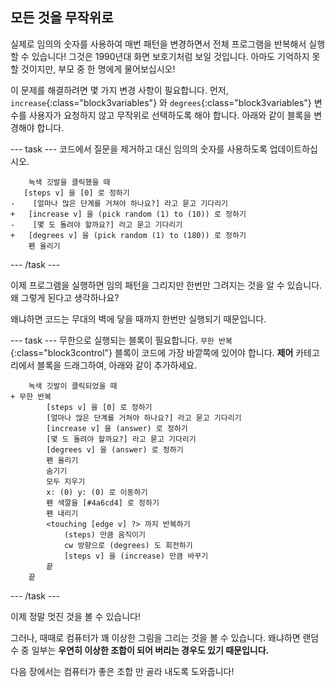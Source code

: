 ## 모든 것을 무작위로

실제로 임의의 숫자를 사용하여 매번 패턴을 변경하면서 전체 프로그램을 반복해서 실행할 수 있습니다! 그것은 1990년대 화면 보호기처럼 보일 것입니다. 아마도 기억하지 못할 것이지만, 부모 중 한 명에게 물어보십시오!

이 문제를 해결하려면 몇 가지 변경 사항이 필요합니다. 먼저, `increase`{:class="block3variables"} 와 `degrees`{:class="block3variables"} 변수를 사용자가 요청하지 않고 무작위로 선택하도록 해야 합니다. 아래와 같이 블록을 변경해야 합니다.

\--- task \--- 코드에서 질문을 제거하고 대신 임의의 숫자를 사용하도록 업데이트하십시오.

```blocks3
    녹색 깃발을 클릭했을 때
   [steps v] 을 [0] 로 정하기
-    [얼마나 많은 단계를 거쳐야 하나요?] 라고 묻고 기다리기
+   [increase v] 을 (pick random (1) to (10)) 로 정하기
-    [몇 도 돌려야 할까요?] 라고 묻고 기다리기
+   [degrees v] 을 (pick random (1) to (180)) 로 정하기
    펜 올리기
```

\--- /task \---

이제 프로그램을 실행하면 임의 패턴을 그리지만 한번만 그려지는 것을 알 수 있습니다. 왜 그렇게 된다고 생각하나요?

왜냐하면 코드는 무대의 벽에 닿을 때까지 한번만 실행되기 때문입니다.

\--- task \--- 무한으로 실행되는 블록이 필요합니다. `무한 반복`{:class="block3control"} 블록이 코드에 가장 바깥쪽에 있어야 합니다. **제어** 카테고리에서 블록을 드래그하여, 아래와 같이 추가하세요.

```blocks3
    녹색 깃발이 클릭되었을 때
+ 무한 반복
        [steps v] 을 [0] 로 정하기
        [얼마나 많은 단계를 거쳐야 하나요?] 라고 묻고 기다리기
        [increase v] 을 (answer) 로 정하기
        [몇 도 돌려야 할까요?] 라고 묻고 기다리기
        [degrees v] 을 (answer) 로 정하기
        펜 올리기
        숨기기
        모두 지우기
        x: (0) y: (0) 로 이동하기
        펜 색깔을 [#4a6cd4] 로 정하기
        펜 내리기
        <touching [edge v] ?> 까지 반복하기 
            (steps) 만큼 움직이기
            cw 방향으로 (degrees) 도 회전하기
            [steps v] 을 (increase) 만큼 바꾸기
        끝
    끝
```

\--- /task \---

이제 정말 멋진 것을 볼 수 있습니다!

그러나, 때때로 컴퓨터가 꽤 이상한 그림을 그리는 것을 볼 수 있습니다. 왜냐하면 랜덤 수 중 일부는 **우연히 이상한 조합이 되어 버리는 경우도 있기 때문입니다.**

다음 장에서는 컴퓨터가 좋은 조합 만 골라 내도록 도와줍니다!